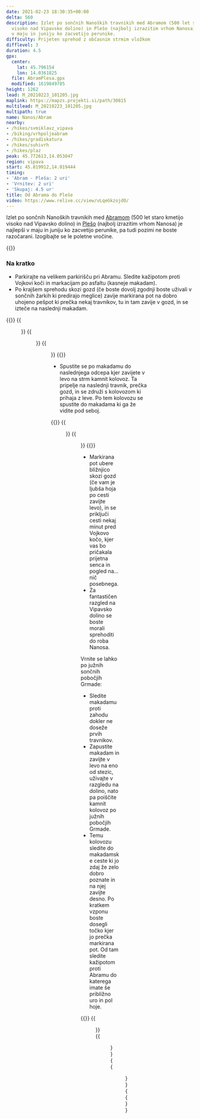 ```yaml
---
date: 2021-02-23 18:30:35+00:00
delta: 560
description: Izlet po sončnih Nanoških travnikih med Abramom (500 let staro kmetijo
  visoko nad Vipavsko dolino) in Plešo (najbolj izrazitim vrhom Nanosa) je najlepši
  v maju in juniju ko zacvetijo perunike.
difficulty: Prijeten sprehod z občasnim strmim vložkom
difflevel: 3
duration: 4.5
gpx:
  center:
    lat: 45.796154
    lon: 14.0361825
  file: AbramPlesa.gpx
  modified: 1619849785
height: 1262
lead: M_20210223_101205.jpg
maplink: https://mapzs.projekti.si/path/30815
multilead: M_20210223_101205.jpg
multipath: true
name: Nanos/Abram
nearby:
- /hikes/svmiklavz_vipava
- /biking/vrhpoljeabram
- /hikes/gradiskatura
- /hikes/suhivrh
- /hikes/plaz
peak: 45.772613,14.053047
region: vipava
start: 45.819912,14.019444
timing:
- 'Abram - Pleša: 2 uri'
- 'Vrnitev: 2 uri'
- 'Skupaj: 4.5 ur'
title: Od Abrama do Pleše
video: https://www.relive.cc/view/vLqeGkzojdO/
---
```

Izlet po sončnih Nanoških travnikih med [Abramom](https://www.abram-si.com/ANG/page.html) (500 let staro kmetijo visoko nad Vipavsko dolino) in [Plešo](../) (najbolj izrazitim vrhom Nanosa) je najlepši v maju in juniju ko zacvetijo perunike, pa tudi pozimi ne boste razočarani. Izogibajte se le poletne vročine.

{{<hike-details>}}

### Na kratko

* Parkirajte na velikem parkirišču pri Abramu. Sledite kažipotom proti Vojkovi koči in markacijam po asfaltu (kasneje makadam).
* Po krajšem sprehodu skozi gozd (če boste dovolj zgodnji boste uživali v sončnih žarkih ki predirajo meglice) zavije markirana pot na dobro uhojeno pešpot ki prečka nekaj travnikov, tu in tam zavije v gozd, in se izteče na naslednji makadam.

{{<gallery>}}
{{<figure src="M_20210223_085309.jpg">}}
{{<figure src="M_20210223_090427.jpg">}}
{{<figure src="M_20210223_091500.jpg">}}
{{</gallery>}}

* Spustite se po makadamu do naslednjega odcepa kjer zavijete v levo na strm kamnit kolovoz. Ta pripelje na naslednji travnik, prečka gozd, in se združi s kolovozom ki prihaja z leve. Po tem kolovozu se spustite do makadama ki ga že vidite pod seboj.

{{<gallery>}}
{{<figure src="M_20210223_095516.jpg">}}
{{<figure src="M_20210223_101205.jpg">}}
{{</gallery>}}

* Markirana pot ubere bližnjico skozi gozd (če vam je ljubša hoja po cesti zavijte levo), in se priključi cesti nekaj minut pred Vojkovo kočo, kjer vas bo pričakala prijetna senca in pogled na... nič posebnega.
* Za fantastičen razgled na Vipavsko dolino se boste morali sprehoditi do roba Nanosa.

Vrnite se lahko po južnih sončnih pobočjih Grmade:

* Sledite makadamu proti zahodu dokler ne doseže prvih travnikov.
* Zapustite makadam in zavijte v levo na eno od stezic, uživajte v razgledu na dolino, nato pa poiščite kamnit kolovoz po južnih pobočjih Grmade.
* Temu kolovozu sledite do makadamske ceste ki jo zdaj že zelo dobro poznate in na njej zavijte desno. Po kratkem vzponu boste dosegli točko kjer jo prečka markirana pot. Od tam sledite kažipotom proti Abramu do katerega imate še približno uro in pol hoje.

{{<gallery>}}
{{<figure src="M_20210223_111955.jpg">}}
{{<figure src="M_20210223_112115.jpg">}}
{{<figure src="M_20210223_114438.jpg">}}
{{</gallery>}}
